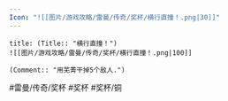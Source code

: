 ```yaml
---
Icon: "![[图片/游戏攻略/雷曼/传奇/奖杯/横行直撞！.png|30]]"
---
```

```ad-common-bronze-trophy
title: (Title:: "横行直撞！")
![[图片/游戏攻略/雷曼/传奇/奖杯/横行直撞！.png|100]]

(Comment:: "用芜菁干掉5个敌人.")
```

#雷曼/传奇/奖杯 #奖杯 #奖杯/铜
